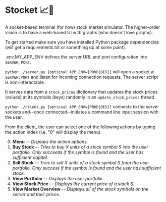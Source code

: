 # Stocket 📈🔌

A socket-based terminal (for now) stock market simulator. The higher-order vision is to have a web-based UI with graphs (who doesn't love graphs).

To get started make sure you have installed Python package dependencies (will get a requirements.txt or something up at some point).

.env.MY_APP_ENV defines the server URL and port configuration into `SERVER`, `PORT`.

`python ./server.py [optional APP_ENV={PROD|DEV}]` will open a socket at `SERVER:PORT` and listen for incoming connection requests. The server script is non-interactable.

It serves data from a `stock_prices` dictionary that updates the stock prices (values) at its symbols (keys) randomly in an `update_stock_prices` thread.

`python ./client.py [optional APP_ENV={PROD|DEV}]` connects to the server sockets and--once connected--initiates a command line input session with the user.

From the client, the user can select one of the following actions by typing the action index (i.e. "0" will display the menu).

0. **Menu**                      --  _Displays the action options._
1. **Buy Stock**                --  _Tries to buy X units of a stock symbol S into the user portfolio. Only succeeds if the symbol is found and the user has sufficient capital._
2. **Sell Stock**                --  _Tries to sell X units of a stock symbol S from the user portfolio. Only success if the symbol is found and the user has sufficient stock._
3. **View Portfolio**            --  _Displays the user portfolio._
4. **View Stock Price**          --  _Displays the current price of a stock S._
5. **View Market Overview**      --  _Displays all of the stock symbols on the server and their prices._

